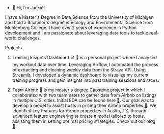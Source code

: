 - 👋 Hi, I’m Jackie!

I have a  Master's Degree in Data Science from the University of Michigan and hold a Bachelor's degree in Biology and Environmental Science from Muhlenberg College. I have over 2 years of experience in Python development and I am passionate about leveraging data tools to tackle real-world challenges.

Projects
  1. Training Insights Dashboard :bar_chart: :runner: is a personal project where I analyzed my workout data over time. Leveraging Airflow, I automated the process of extracting and cleaning weekly data from the Strava API. Using Streamlit, I developed a dynamic dashboard to visualize my current training progress and gain insights into past training sessions and races.

  2. Team Airbnb 🏡 is my master's degree Capstone project in which I collaborated with two teammates to gather data from Airbnb on listings in multiple U.S. cities. Initial EDA can be found here [:link:](https://github.com/mads-team-airbnb/airbnb-data-explorer). Our goal was to develop a model to assist hosts in pricing their Airbnb properties.[:link:](https://github.com/mads-team-airbnb/airbnb-modeling). We identified key features for Airbnb properties in Austin, TX, through advanced feature engineering to create a model tailored to hosts, assisting them in setting optimal pricing strategies. Check out our blog [:link:](https://teamairbnbmads.substack.com/).
     
